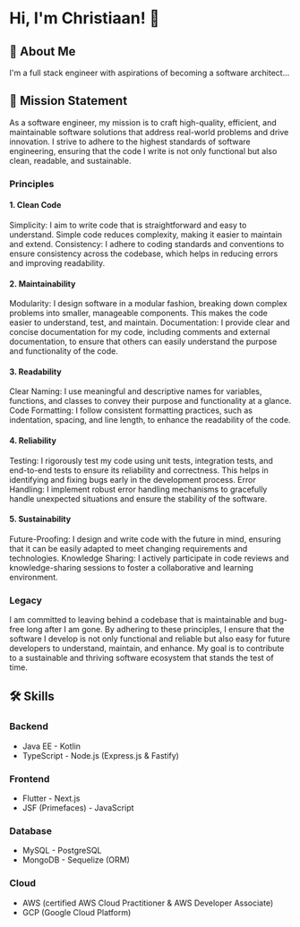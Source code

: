 
# Hi, I'm Christiaan! 👋

## 🚀 About Me
I'm a full stack engineer with aspirations of becoming a software architect...

## 📜 Mission Statement

As a software engineer, my mission is to craft high-quality, efficient, and maintainable software solutions that address real-world problems and drive innovation. I strive to adhere to the highest standards of software engineering, ensuring that the code I write is not only functional but also clean, readable, and sustainable.

### Principles

#### 1. Clean Code
Simplicity: I aim to write code that is straightforward and easy to understand. Simple code reduces complexity, making it easier to maintain and extend.
Consistency: I adhere to coding standards and conventions to ensure consistency across the codebase, which helps in reducing errors and improving readability.

#### 2. Maintainability
Modularity: I design software in a modular fashion, breaking down complex problems into smaller, manageable components. This makes the code easier to understand, test, and maintain.
Documentation: I provide clear and concise documentation for my code, including comments and external documentation, to ensure that others can easily understand the purpose and functionality of the code.

#### 3. Readability
Clear Naming: I use meaningful and descriptive names for variables, functions, and classes to convey their purpose and functionality at a glance.
Code Formatting: I follow consistent formatting practices, such as indentation, spacing, and line length, to enhance the readability of the code.

#### 4. Reliability
Testing: I rigorously test my code using unit tests, integration tests, and end-to-end tests to ensure its reliability and correctness. This helps in identifying and fixing bugs early in the development process.
Error Handling: I implement robust error handling mechanisms to gracefully handle unexpected situations and ensure the stability of the software.

#### 5. Sustainability
Future-Proofing: I design and write code with the future in mind, ensuring that it can be easily adapted to meet changing requirements and technologies.
Knowledge Sharing: I actively participate in code reviews and knowledge-sharing sessions to foster a collaborative and learning environment.


### Legacy

I am committed to leaving behind a codebase that is maintainable and bug-free long after I am gone. By adhering to these principles, I ensure that the software I develop is not only functional and reliable but also easy for future developers to understand, maintain, and enhance. My goal is to contribute to a sustainable and thriving software ecosystem that stands the test of time.

## 🛠 Skills

### Backend
- Java EE            - Kotlin
- TypeScript         - Node.js (Express.js & Fastify)

### Frontend
- Flutter            - Next.js
- JSF (Primefaces)   - JavaScript

### Database
- MySQL              - PostgreSQL
- MongoDB            - Sequelize (ORM)

### Cloud
- AWS (certified AWS Cloud Practitioner & AWS Developer Associate)
- GCP (Google Cloud Platform)
